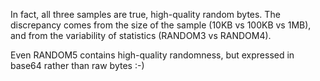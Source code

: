 
In fact, all three samples are true, high-quality random bytes. The
discrepancy comes from the size of the sample (10KB vs 100KB vs 1MB),
and from the variability of statistics (RANDOM3 vs RANDOM4).

Even RANDOM5 contains high-quality randomness, but expressed in base64
rather than raw bytes :-)
